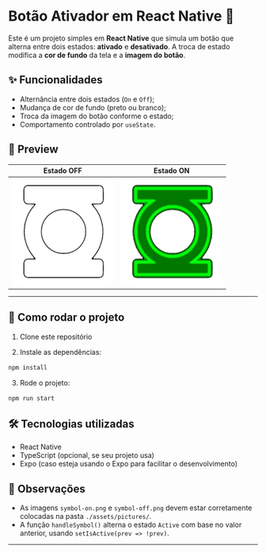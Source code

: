 # Botão Ativador em React Native 🔘

Este é um projeto simples em **React Native** que simula um botão que alterna entre dois estados: **ativado** e **desativado**. A troca de estado modifica a **cor de fundo** da tela e a **imagem do botão**.

## ✨ Funcionalidades

- Alternância entre dois estados (`On` e `Off`);
- Mudança de cor de fundo (preto ou branco);
- Troca da imagem do botão conforme o estado;
- Comportamento controlado por `useState`.

## 📸 Preview

| Estado OFF | Estado ON |
|------------|-----------|
| ![symbol-off](./assets/pictures/symbol-off.png) | ![symbol-on](./assets/pictures/symbol-on.png) |

---
## 🚀 Como rodar o projeto

1. Clone este repositório

2. Instale as dependências:

```bash
npm install
```

3. Rode o projeto:

```bash
npm run start
```
## 🛠 Tecnologias utilizadas

* React Native
* TypeScript (opcional, se seu projeto usa)
* Expo (caso esteja usando o Expo para facilitar o desenvolvimento)

## 📌 Observações

* As imagens `symbol-on.png` e `symbol-off.png` devem estar corretamente colocadas na pasta `./assets/pictures/`.
* A função `handleSymbol()` alterna o estado `Active` com base no valor anterior, usando `setIsActive(prev => !prev)`.

---

